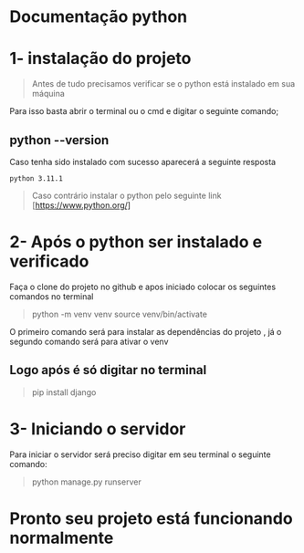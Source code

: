 # Documentação python

# 1- instalação do projeto

>Antes de tudo precisamos verificar se o python está instalado em sua máquina

Para isso basta abrir o terminal ou o cmd e digitar o seguinte comando;

## python --version 

Caso tenha sido instalado com sucesso aparecerá a seguinte resposta 

`python 3.11.1`

> Caso contrário instalar o python pelo seguinte link [https://www.python.org/]

# 2- Após o python ser instalado e verificado 

Faça o clone do projeto no github e apos iniciado colocar os seguintes comandos no terminal

> python -m venv venv
> source venv/bin/activate

O primeiro comando será para instalar as dependências do projeto , já o segundo comando será para ativar o venv 

## Logo após é só digitar no terminal 

> pip install django

# 3- Iniciando o servidor 

Para iniciar o servidor será preciso digitar em seu terminal o seguinte comando:

> python manage.py runserver

# Pronto seu projeto está funcionando normalmente
